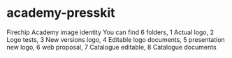 # academy-presskit
Firechip Academy image identity
You can find 6 folders, 1 Actual logo, 2 Logo tests, 3 New versions logo, 4 Editable logo documents, 5 presentation new logo, 6 web proposal, 7 Catalogue editable, 8 Catalogue documents
